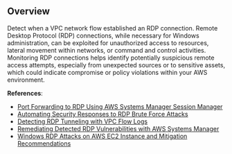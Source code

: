 ## Overview

Detect when a VPC network flow established an RDP connection. Remote Desktop Protocol (RDP) connections, while necessary for Windows administration, can be exploited for unauthorized access to resources, lateral movement within networks, or command and control activities. Monitoring RDP connections helps identify potentially suspicious remote access attempts, especially from unexpected sources or to sensitive assets, which could indicate compromise or policy violations within your AWS environment.

**References**:
- [Port Forwarding to RDP Using AWS Systems Manager Session Manager](https://aws.amazon.com/blogs/aws/new-port-forwarding-using-aws-system-manager-sessions-manager/)
- [Automating Security Responses to RDP Brute Force Attacks](https://aws.amazon.com/blogs/security/how-to-automatically-update-your-security-groups-for-amazon-cloudfront-and-aws-waf-by-using-aws-lambda/)
- [Detecting RDP Tunneling with VPC Flow Logs](https://aws.amazon.com/blogs/security/how-to-use-amazon-guardduty-and-vpc-flow-logs-to-identify-suspicious-traffic/)
- [Remediating Detected RDP Vulnerabilities with AWS Systems Manager](https://aws.amazon.com/blogs/security/how-to-remediate-amazon-guardduty-security-findings-automatically/)
- [Windows RDP Attacks on AWS EC2 Instance and Mitigation Recommendations](https://aws.amazon.com/blogs/security/how-to-visualize-amazon-guardduty-findings/)